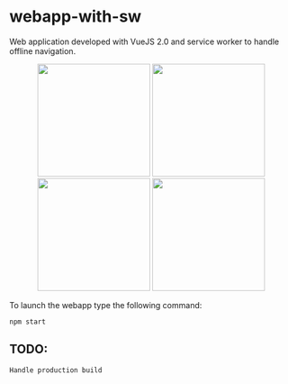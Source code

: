 # webapp-with-sw
Web application developed with VueJS 2.0 and service worker to handle offline navigation.


<p align="center">
<img src="https://user-images.githubusercontent.com/6887120/34886121-5bded4f2-f7c2-11e7-9b58-fe13d0f82e46.jpg" width=200 />

<img src="https://user-images.githubusercontent.com/6887120/34886120-5bbe7824-f7c2-11e7-9431-87b199052626.jpg" width=200 />

<img src="https://user-images.githubusercontent.com/6887120/34886119-5ba25cb6-f7c2-11e7-975a-5b9af0c3fdc4.png" width=200 />

<img src="https://user-images.githubusercontent.com/6887120/34886268-cac36c3e-f7c2-11e7-9a59-b7de6151e765.png" width=200 />

</p>

To launch the webapp type the following command:

```
npm start
```

## TODO:

```
Handle production build
```